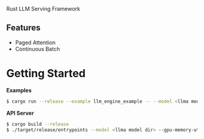 Rust LLM Serving Framework

## Features

-  Paged Attention
-  Continuous Batch


# Getting Started

**Examples**
```sh
$ cargo run --release --example llm_engine_example -- --model <llma model dir> --gpu-memory-utilization 0.95 --block-size 8 --max-model-len 1024
```

**API Server**
```sh
$ cargo build --release
$ ./target/release/entrypoints --model <llma model dir> --gpu-memory-utilization 0.95 --block-size 8 --max-model-len 1024 --host 0.0.0.0 --port 8000
```




